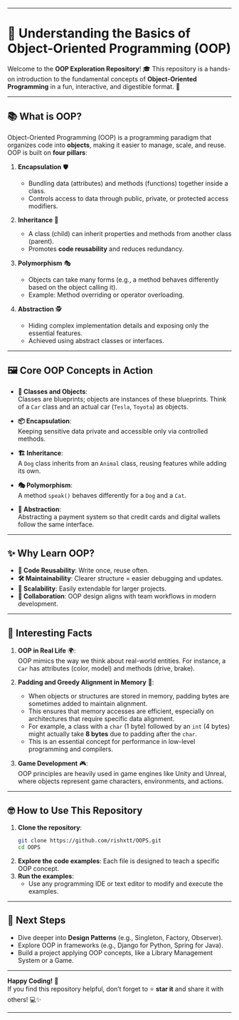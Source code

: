 

---

# 🚀 **Understanding the Basics of Object-Oriented Programming (OOP)**

Welcome to the **OOP Exploration Repository**! 🎓 This repository is a hands-on introduction to the fundamental concepts of **Object-Oriented Programming** in a fun, interactive, and digestible format. 🌟

---

## 📚 **What is OOP?**
Object-Oriented Programming (OOP) is a programming paradigm that organizes code into **objects**, making it easier to manage, scale, and reuse. OOP is built on **four pillars**:

1. **Encapsulation** 🛡️  
   - Bundling data (attributes) and methods (functions) together inside a class.
   - Controls access to data through public, private, or protected access modifiers.

2. **Inheritance** 🧬  
   - A class (child) can inherit properties and methods from another class (parent).  
   - Promotes **code reusability** and reduces redundancy.

3. **Polymorphism** 🎭  
   - Objects can take many forms (e.g., a method behaves differently based on the object calling it).  
   - Example: Method overriding or operator overloading.

4. **Abstraction** 🕵️  
   - Hiding complex implementation details and exposing only the essential features.  
   - Achieved using abstract classes or interfaces.

---

## 🖼️ **Core OOP Concepts in Action**
- **📝 Classes and Objects**:  
  Classes are blueprints; objects are instances of these blueprints. Think of a `Car` class and an actual car (`Tesla`, `Toyota`) as objects.
  
- **📦 Encapsulation**:  
  Keeping sensitive data private and accessible only via controlled methods.

- **🏗️ Inheritance**:  
  A `Dog` class inherits from an `Animal` class, reusing features while adding its own.

- **🎭 Polymorphism**:  
  A method `speak()` behaves differently for a `Dog` and a `Cat`.

- **🎩 Abstraction**:  
  Abstracting a payment system so that credit cards and digital wallets follow the same interface.

---

## ✨ **Why Learn OOP?**
- **🌟 Code Reusability**: Write once, reuse often.  
- **🛠️ Maintainability**: Clearer structure = easier debugging and updates.  
- **🚀 Scalability**: Easily extendable for larger projects.  
- **🤝 Collaboration**: OOP design aligns with team workflows in modern development.

---

## 🧐 **Interesting Facts**
1. **OOP in Real Life** 🌍:  
   OOP mimics the way we think about real-world entities. For instance, a `Car` has attributes (color, model) and methods (drive, brake).

2. **Padding and Greedy Alignment in Memory** 🧮:  
   - When objects or structures are stored in memory, padding bytes are sometimes added to maintain alignment.
   - This ensures that memory accesses are efficient, especially on architectures that require specific data alignment. 
   - For example, a class with a `char` (1 byte) followed by an `int` (4 bytes) might actually take **8 bytes** due to padding after the `char`.  
   - This is an essential concept for performance in low-level programming and compilers.

3. **Game Development** 🎮:  
   OOP principles are heavily used in game engines like Unity and Unreal, where objects represent game characters, environments, and actions.

---

## 🤓 **How to Use This Repository**
1. **Clone the repository**:
   ```bash
   git clone https://github.com/rishxtt/OOPS.git
   cd OOPS
   ```
2. **Explore the code examples**: Each file is designed to teach a specific OOP concept.
3. **Run the examples**:
   - Use any programming IDE or text editor to modify and execute the examples.

---

## 🚀 **Next Steps**
- Dive deeper into **Design Patterns** (e.g., Singleton, Factory, Observer).
- Explore OOP in frameworks (e.g., Django for Python, Spring for Java).
- Build a project applying OOP concepts, like a Library Management System or a Game.

---

**Happy Coding!** 🎉   
If you find this repository helpful, don’t forget to ⭐ **star it** and share it with others! 💻✨  

---
